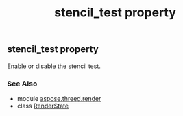 ﻿---
title: stencil_test property
second_title: Aspose.3D for Python via .NET API References
description: 
type: docs
weight: 210
url: /python-net/aspose.threed.render/renderstate/stencil_test/
is_root: false
---

## stencil_test property


Enable or disable the stencil test.

### See Also
* module [aspose.threed.render](../../)
* class [RenderState](/3d/python-net/aspose.threed.render/renderstate)
